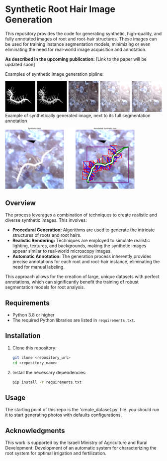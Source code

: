 # Synthetic Root Hair Image Generation

This repository provides the code for generating synthetic, high-quality, and fully annotated images of root and root-hair structures. These images can be used for training instance segmentation models, minimizing or even eliminating the need for real-world image acquisition and annotation.

**As described in the upcoming publication:** [Link to the paper will be updated soon]

Examples of synthetic image generation pipline:

![App Screenshot](./README_images/pipline.png)
Example of synthetically generated image, next to its full segmentation annotation

![App Screenshot](./README_images/annotated_examples.png)


## Overview

The process leverages a combination of techniques to create realistic and diverse synthetic images. This involves:

* **Procedural Generation:** Algorithms are used to generate the intricate structures of roots and root hairs.
* **Realistic Rendering:** Techniques are employed to simulate realistic lighting, textures, and backgrounds, making the synthetic images appear similar to real-world microscopy images.
* **Automatic Annotation:** The generation process inherently provides precise annotations for each root and root-hair instance, eliminating the need for manual labeling.

This approach allows for the creation of large, unique datasets with perfect annotations, which can significantly benefit the training of robust segmentation models for root analysis.

## Requirements

* Python 3.8 or higher
* The required Python libraries are listed in `requirements.txt`.

## Installation

1.  Clone this repository:
    ```bash
    git clone <repository_url>
    cd <repository_name>
    ```
2.  Install the necessary dependencies:
    ```bash
    pip install -r requirements.txt
    ```

## Usage

The starting point of this repo is the 'create_dataset.py' file. you should run it to start generating photos
with defaults configurations. 

## Acknowledgments

This work is supported by the Israeli Ministry of Agriculture and Rural Development: Development of an automatic system for characterizing the root system for optimal irrigation and fertilization.